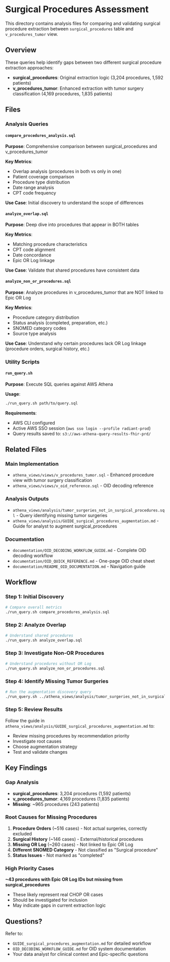 # Surgical Procedures Assessment

This directory contains analysis files for comparing and validating surgical procedure extraction between `surgical_procedures` table and `v_procedures_tumor` view.

## Overview

These queries help identify gaps between two different surgical procedure extraction approaches:
- **surgical_procedures**: Original extraction logic (3,204 procedures, 1,592 patients)
- **v_procedures_tumor**: Enhanced extraction with tumor surgery classification (4,169 procedures, 1,835 patients)

## Files

### Analysis Queries

#### `compare_procedures_analysis.sql`
**Purpose**: Comprehensive comparison between surgical_procedures and v_procedures_tumor

**Key Metrics**:
- Overlap analysis (procedures in both vs only in one)
- Patient coverage comparison
- Procedure type distribution
- Date range analysis
- CPT code frequency

**Use Case**: Initial discovery to understand the scope of differences

#### `analyze_overlap.sql`
**Purpose**: Deep dive into procedures that appear in BOTH tables

**Key Metrics**:
- Matching procedure characteristics
- CPT code alignment
- Date concordance
- Epic OR Log linkage

**Use Case**: Validate that shared procedures have consistent data

#### `analyze_non_or_procedures.sql`
**Purpose**: Analyze procedures in v_procedures_tumor that are NOT linked to Epic OR Log

**Key Metrics**:
- Procedure category distribution
- Status analysis (completed, preparation, etc.)
- SNOMED category codes
- Source type analysis

**Use Case**: Understand why certain procedures lack OR Log linkage (procedure orders, surgical history, etc.)

### Utility Scripts

#### `run_query.sh`
**Purpose**: Execute SQL queries against AWS Athena

**Usage**:
```bash
./run_query.sh path/to/query.sql
```

**Requirements**:
- AWS CLI configured
- Active AWS SSO session (`aws sso login --profile radiant-prod`)
- Query results saved to: `s3://aws-athena-query-results-fhir-prd/`

## Related Files

### Main Implementation
- `athena_views/views/v_procedures_tumor.sql` - Enhanced procedure view with tumor surgery classification
- `athena_views/views/v_oid_reference.sql` - OID decoding reference

### Analysis Outputs
- `athena_views/analysis/tumor_surgeries_not_in_surgical_procedures.sql` - Query identifying missing tumor surgeries
- `athena_views/analysis/GUIDE_surgical_procedures_augmentation.md` - Guide for analyst to augment surgical_procedures

### Documentation
- `documentation/OID_DECODING_WORKFLOW_GUIDE.md` - Complete OID decoding workflow
- `documentation/OID_QUICK_REFERENCE.md` - One-page OID cheat sheet
- `documentation/README_OID_DOCUMENTATION.md` - Navigation guide

## Workflow

### Step 1: Initial Discovery
```bash
# Compare overall metrics
./run_query.sh compare_procedures_analysis.sql
```

### Step 2: Analyze Overlap
```bash
# Understand shared procedures
./run_query.sh analyze_overlap.sql
```

### Step 3: Investigate Non-OR Procedures
```bash
# Understand procedures without OR Log
./run_query.sh analyze_non_or_procedures.sql
```

### Step 4: Identify Missing Tumor Surgeries
```bash
# Run the augmentation discovery query
./run_query.sh ../athena_views/analysis/tumor_surgeries_not_in_surgical_procedures.sql
```

### Step 5: Review Results
Follow the guide in `athena_views/analysis/GUIDE_surgical_procedures_augmentation.md` to:
- Review missing procedures by recommendation priority
- Investigate root causes
- Choose augmentation strategy
- Test and validate changes

## Key Findings

### Gap Analysis
- **surgical_procedures**: 3,204 procedures (1,592 patients)
- **v_procedures_tumor**: 4,169 procedures (1,835 patients)
- **Missing**: ~965 procedures (243 patients)

### Root Causes for Missing Procedures
1. **Procedure Orders** (~516 cases) - Not actual surgeries, correctly excluded
2. **Surgical History** (~146 cases) - External/historical procedures
3. **Missing OR Log** (~260 cases) - Not linked to Epic OR Log
4. **Different SNOMED Category** - Not classified as "Surgical procedure"
5. **Status Issues** - Not marked as "completed"

### High Priority Cases
**~43 procedures with Epic OR Log IDs but missing from surgical_procedures**
- These likely represent real CHOP OR cases
- Should be investigated for inclusion
- May indicate gaps in current extraction logic

## Questions?

Refer to:
- `GUIDE_surgical_procedures_augmentation.md` for detailed workflow
- `OID_DECODING_WORKFLOW_GUIDE.md` for OID system documentation
- Your data analyst for clinical context and Epic-specific questions
